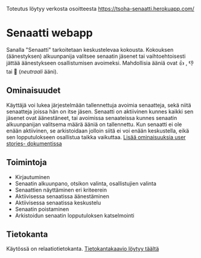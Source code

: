 Toteutus löytyy verkosta osoitteesta https://tsoha-senaatti.herokuapp.com/

# Senaatti webapp

Sanalla "Senaatti" tarkoitetaan keskustelevaa kokousta. Kokouksen (äänestyksen) alkuunpanija valitsee senaatin jäsenet tai vaihtoehtoisesti jättää äänestykseen osallistumisen avoimeksi. Mahdollisia ääniä ovat 👍 , 👎 tai 🤞 (*neutraali* ääni).

## Ominaisuudet

Käyttäjä voi lukea järjestelmään tallennettuja avoimia senaatteja, sekä niitä senaatteja joissa hän on itse jäsen. Senaatti on aktiivinen kunnes kaikki sen jäsenet ovat äänestäneet, tai avoimissa senaateissa kunnes senaatin alkuunpanijan valitsema määrä ääniä on tallennettu. Kun senaatti ei ole enään aktiivinen, se arkistoidaan jolloin siitä ei voi enään keskustella, eikä sen lopputulokseen osallistua taikka vaikuttaa. [Lisää ominaisuuksia user stories- dokumentissa](/documentation/userstories.md)

## Toimintoja

* Kirjautuminen
* Senaatin alkuunpano, otsikon valinta, osallistujien valinta
* Senaattien näyttäminen eri kriteerein
* Aktiivisessa senaatissa äänestäminen
* Aktiivisessa senaatissa keskustelu
* Senaatin poistaminen
* Arkistoidun senaatin lopputuloksen katselmointi

## Tietokanta

Käytössä on relaatiotietokanta. [Tietokantakaavio löytyy täältä](/documentation/database_uml.png)
